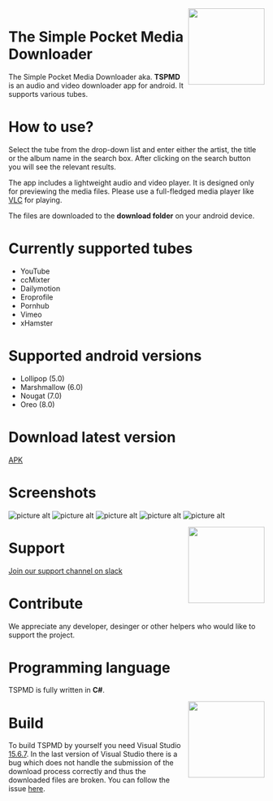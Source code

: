 <img src="https://github.com/mrklintscher/TSPMD/blob/master/Icon/github.png" width="150" align="right">

# The Simple Pocket Media Downloader

The Simple Pocket Media Downloader aka. **TSPMD** is an audio and video downloader app for android. It supports various tubes.

# How to use?

Select the tube from the drop-down list and enter either the artist, the title or the album name in the search box. After clicking on the search button you will see the relevant results.

The app includes a lightweight audio and video player. It is designed only for previewing the media files. Please use a full-fledged media player like [VLC](https://play.google.com/store/apps/details?id=org.videolan.vlc) for playing.

The files are downloaded to the **download folder** on your android device.

# Currently supported tubes

* YouTube
* ccMixter
* Dailymotion
* Eroprofile
* Pornhub
* Vimeo
* xHamster

# Supported android versions

* Lollipop (5.0)
* Marshmallow (6.0)
* Nougat (7.0)
* Oreo (8.0)

# Download latest version

[APK](https://github.com/mrklintscher/TSPMD/blob/master/apk/0.1/com.tspmd.android.apk)

# Screenshots

![picture alt](https://github.com/mrklintscher/TSPMD/blob/master/Screenshots/Screenshot_1_github.jpg) ![picture alt](https://github.com/mrklintscher/TSPMD/blob/master/Screenshots/Screenshot_2_github.jpg)
![picture alt](https://github.com/mrklintscher/TSPMD/blob/master/Screenshots/Screenshot_3_github.jpg) ![picture alt](https://github.com/mrklintscher/TSPMD/blob/master/Screenshots/Screenshot_4_github.jpg)
![picture alt](https://github.com/mrklintscher/TSPMD/blob/master/Screenshots/Screenshot_5_github.jpg)

<img src="https://github.com/mrklintscher/TSPMD/blob/master/Resources/slack.png" width="150" align="right">

# Support

[Join our support channel on slack](https://tspmd.slack.com/messages/CDSDC00LU)

# Contribute

We appreciate any developer, desinger or other helpers who would like to support the project.

# Programming language

TSPMD is fully written in **C#**.

<img src="https://github.com/mrklintscher/TSPMD/blob/master/Resources/Visual_Studio_2017.png" width="150" align="right">

# Build

To build TSPMD by yourself you need Visual Studio [15.6.7](https://aka.ms/eac464). In the last version of Visual Studio there is a bug which does not handle the submission of the download process correctly and thus the downloaded files are broken. You can follow the issue [here](https://github.com/mono/mono/issues/9808).
